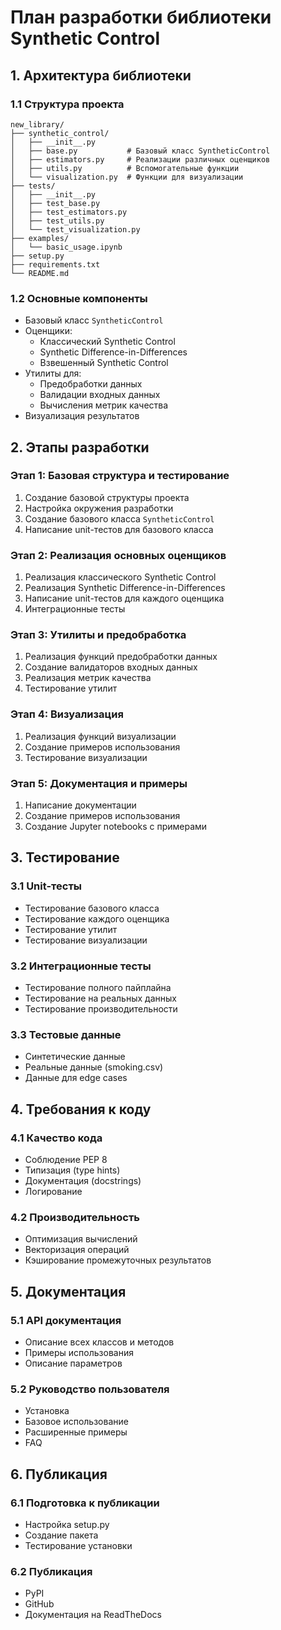 # План разработки библиотеки Synthetic Control

## 1. Архитектура библиотеки

### 1.1 Структура проекта
```
new_library/
├── synthetic_control/
│   ├── __init__.py
│   ├── base.py           # Базовый класс SyntheticControl
│   ├── estimators.py     # Реализации различных оценщиков
│   ├── utils.py          # Вспомогательные функции
│   └── visualization.py  # Функции для визуализации
├── tests/
│   ├── __init__.py
│   ├── test_base.py
│   ├── test_estimators.py
│   ├── test_utils.py
│   └── test_visualization.py
├── examples/
│   └── basic_usage.ipynb
├── setup.py
├── requirements.txt
└── README.md
```

### 1.2 Основные компоненты
- Базовый класс `SyntheticControl`
- Оценщики:
  - Классический Synthetic Control
  - Synthetic Difference-in-Differences
  - Взвешенный Synthetic Control
- Утилиты для:
  - Предобработки данных
  - Валидации входных данных
  - Вычисления метрик качества
- Визуализация результатов

## 2. Этапы разработки

### Этап 1: Базовая структура и тестирование
1. Создание базовой структуры проекта
2. Настройка окружения разработки
3. Создание базового класса `SyntheticControl`
4. Написание unit-тестов для базового класса

### Этап 2: Реализация основных оценщиков
1. Реализация классического Synthetic Control
2. Реализация Synthetic Difference-in-Differences
3. Написание unit-тестов для каждого оценщика
4. Интеграционные тесты

### Этап 3: Утилиты и предобработка
1. Реализация функций предобработки данных
2. Создание валидаторов входных данных
3. Реализация метрик качества
4. Тестирование утилит

### Этап 4: Визуализация
1. Реализация функций визуализации
2. Создание примеров использования
3. Тестирование визуализации

### Этап 5: Документация и примеры
1. Написание документации
2. Создание примеров использования
3. Создание Jupyter notebooks с примерами

## 3. Тестирование

### 3.1 Unit-тесты
- Тестирование базового класса
- Тестирование каждого оценщика
- Тестирование утилит
- Тестирование визуализации

### 3.2 Интеграционные тесты
- Тестирование полного пайплайна
- Тестирование на реальных данных
- Тестирование производительности

### 3.3 Тестовые данные
- Синтетические данные
- Реальные данные (smoking.csv)
- Данные для edge cases

## 4. Требования к коду

### 4.1 Качество кода
- Соблюдение PEP 8
- Типизация (type hints)
- Документация (docstrings)
- Логирование

### 4.2 Производительность
- Оптимизация вычислений
- Векторизация операций
- Кэширование промежуточных результатов

## 5. Документация

### 5.1 API документация
- Описание всех классов и методов
- Примеры использования
- Описание параметров

### 5.2 Руководство пользователя
- Установка
- Базовое использование
- Расширенные примеры
- FAQ

## 6. Публикация

### 6.1 Подготовка к публикации
- Настройка setup.py
- Создание пакета
- Тестирование установки

### 6.2 Публикация
- PyPI
- GitHub
- Документация на ReadTheDocs 